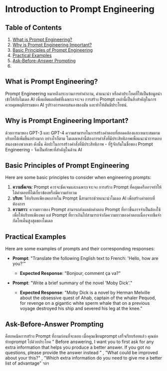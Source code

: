 # Introduction to Prompt Engineering

## Table of Contents
1. [What is Prompt Engineering?](#what)
2. [Why is Prompt Engineering Important?](#why)
3. [Basic Principles of Prompt Engineering](#principles)
4. [Practical Examples](#examples)
5. [Ask-Before-Answer Prompting](#ask-before-answer)
6.

<a name="what"></a>
## What is Prompt Engineering?

Prompt Engineering หมายถึงกระบวนการทำคำถาม, คำแนะนำ หรือคำประโยคที่ให้เป็นข้อมูลนำเข้าให้กับโมเดล AI เพื่อผลิตผลลัพธ์ที่เฉพาะเจาะจง การสร้าง Prompt เหล่านี้เป็นสิ่งสำคัญในการควบคุมพฤติกรรมของ AI รูปร่างการตอบสนองของมัน และทำให้มันมีประโยชน์.

<a name="why"></a>
## Why is Prompt Engineering Important?

ด้วยการมาของ GPT-3 และ GPT-4 ความสามารถในการสร้างคำตอบที่สอดคล้องและเหมาะสมตามบริบทได้เพิ่มขึ้นอย่างมาก อย่างไรก็ตาม โมเดลเหล่านี้ต้องการคำสั่งที่มีประสิทธิภาพเพื่อแนะนำการตอบสนองของพวกเขา ดังนั้น ศิลปะในการสร้างคำสั่งที่มีประสิทธิภาพ - ที่รู้จักกันในชื่อของ Prompt Engineering - จึงเป็นทักษะที่สำคัญในด้าน AI

<a name="principles"></a>
## Basic Principles of Prompt Engineering

Here are some basic principles to consider when engineering prompts:

1. **ความชัดเจน**: Prompt ควรจะชัดเจนและเฉพาะเจาะจง การสร้าง Prompt ที่คลุมเครืออาจทำให้ได้คำตอบที่ไม่เกี่ยวข้องหรือมีความกำกวม
2. **บริบท**:  ให้บริบทเพียงพอภายใน Prompt นี้สามารถช่วยแนะนำโมเดล AI เพื่อสร้างคำตอบที่ต้องการ
3. **ความยาว**: ความยาวของ Prompt สามารถส่งผลต่อคำตอบ Prompt ที่ยาวขึ้นอาจจำเป็นต้องใช้เพื่อให้บริบทเพียงพอ แต่ Prompt ที่ยาวเกินไปสามารถจำกัดความยาวของคำตอบเนื่องจากขีดจำกัดโทเค็นสูงสุดของโมเดล

<a name="examples"></a>
## Practical Examples

Here are some examples of prompts and their corresponding responses:

- **Prompt**: "Translate the following English text to French: 'Hello, how are you?'"
  - **Expected Response**: "Bonjour, comment ça va?"

- **Prompt**: "Write a brief summary of the novel 'Moby Dick'."
  - **Expected Response**: "Moby Dick is a novel by Herman Melville about the obsessive quest of Ahab, captain of the whaler Pequod, for revenge on a gigantic white sperm whale that on a previous voyage destroyed his ship and severed his leg at the knee."

<a name="ask-before-answer"></a>
## Ask-Before-Answer Prompting

คือเทคนิคการสร้าง Prompt ที่ถามก่อนที่จะตอบ เมื่อคุณเขียนprompt เสร็จเรียบร้อยแล้ว คุณต่อท้ายprompt ไปด้วยประโยค " Before answering, I want you to first ask for any extra information that helps you produce a better answer. If you got no questions, please provide the answer instead " , "What could be improved about your this?" , "Which extra information do you need to give me a better list of advantage" ฯลฯ

